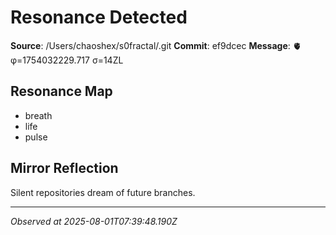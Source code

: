 # Resonance Detected

**Source**: /Users/chaoshex/s0fractal/.git
**Commit**: ef9dcec
**Message**: 🫀 φ=1754032229.717 σ=14ZL 

## Resonance Map
- breath
- life
- pulse

## Mirror Reflection
Silent repositories dream of future branches.

---
*Observed at 2025-08-01T07:39:48.190Z*
